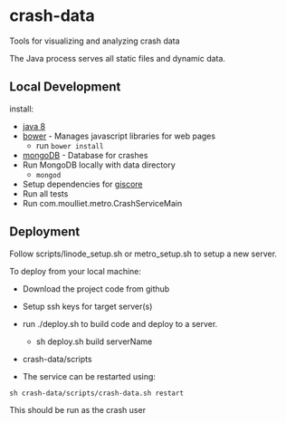 crash-data
==========

Tools for visualizing and analyzing crash data 

The Java process serves all static files and dynamic data.

## Local Development

install:
* [java 8](http://www.oracle.com/technetwork/java/javase/downloads/jdk8-downloads-2133151.html)
* [bower](http://bower.io/) - Manages javascript libraries for web pages
    * run ```bower install```
* [mongoDB](http://www.mongodb.org/) - Database for crashes
* Run MongoDB locally with data directory
    * ```mongod ```
* Setup dependencies for [giscore](https://github.com/OpenSextant/giscore/wiki/FileGDB-Dependencies)
* Run all tests
* Run com.moulliet.metro.CrashServiceMain

## Deployment

Follow scripts/linode_setup.sh or metro_setup.sh to setup a new server.

To deploy from your local machine:
* Download the project code from github
* Setup ssh keys for target server(s)
* run ./deploy.sh to build code and deploy to a server.
    * sh deploy.sh build serverName
* crash-data/scripts 

* The service can be restarted using:
```
sh crash-data/scripts/crash-data.sh restart
```
This should be run as the crash user
